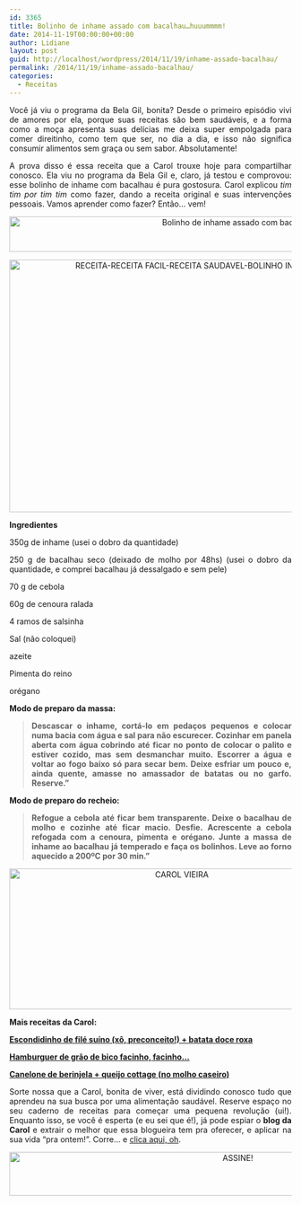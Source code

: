 ```yaml
---
id: 3365
title: Bolinho de inhame assado com bacalhau…huuummmm!
date: 2014-11-19T00:00:00+00:00
author: Lidiane
layout: post
guid: http://localhost/wordpress/2014/11/19/inhame-assado-bacalhau/
permalink: /2014/11/19/inhame-assado-bacalhau/
categories:
  - Receitas
---
```

<p align="justify">
  Você já viu o programa da Bela Gil, bonita? Desde o primeiro episódio vivi de amores por ela, porque suas receitas são bem saudáveis, e a forma como a moça apresenta suas delícias me deixa super empolgada para comer direitinho, como tem que ser, no dia a dia, e isso não significa consumir alimentos sem graça ou sem sabor. Absolutamente!
</p>

<p align="justify">
  A prova disso é essa receita que a Carol trouxe hoje para compartilhar conosco. Ela viu no programa da Bela Gil e, claro, já testou e comprovou: esse bolinho de inhame com bacalhau é pura gostosura. Carol explicou<em> tim tim por tim tim</em> como fazer, dando a receita original e suas intervenções pessoais. Vamos aprender como fazer? Então… vem!
</p>

<p align="center">
  <a href="http://www.trololodemulher.com.br/blog/wp-content/uploads/2014/10/Bolinho-de-inhame-assado-com-bacalhau.png"><img class="alignnone size-full wp-image-10552" src="http://www.trololodemulher.com.br/blog/wp-content/uploads/2014/10/Bolinho-de-inhame-assado-com-bacalhau.png" alt="Bolinho de inhame assado com bacalhau" width="800" height="63" /></a>
</p>

<p align="center">
  <a href="http://www.trololodemulher.com.br/blog/wp-content/uploads/2014/10/RECEITA-RECEITA-FACIL-RECEITA-SAUDAVEL-BOLINHO-INHAME-BACALHAU-BELA-GIL.jpg"><img class="alignnone size-full wp-image-10553" src="http://www.trololodemulher.com.br/blog/wp-content/uploads/2014/10/RECEITA-RECEITA-FACIL-RECEITA-SAUDAVEL-BOLINHO-INHAME-BACALHAU-BELA-GIL.jpg" alt="RECEITA-RECEITA FACIL-RECEITA SAUDAVEL-BOLINHO INHAME-BACALHAU-BELA GIL" width="800" height="450" /></a>
</p>

<p align="justify">
  <strong>Ingredientes</strong>
</p>

<p align="justify">
  350g de inhame (usei o dobro da quantidade)
</p>

<p align="justify">
  250 g de bacalhau seco (deixado de molho por 48hs) (usei o dobro da quantidade, e comprei bacalhau já dessalgado e sem pele)
</p>

<p align="justify">
  70 g de cebola
</p>

<p align="justify">
  60g de cenoura ralada
</p>

<p align="justify">
  4 ramos de salsinha
</p>

<p align="justify">
  Sal (não coloquei)
</p>

<p align="justify">
  azeite
</p>

<p align="justify">
  Pimenta do reino
</p>

<p align="justify">
  orégano
</p>

<p align="justify">
  <strong>Modo de preparo da massa: </strong>
</p>

> <p align="justify">
>   <strong>Descascar o inhame, cortá-lo em pedaços pequenos e colocar numa bacia com água e sal para não escurecer. Cozinhar em panela aberta com água cobrindo até ficar no ponto de colocar o palito e estiver cozido, mas sem desmanchar muito. Escorrer a água e voltar ao fogo baixo só para secar bem. Deixe esfriar um pouco e, ainda quente, amasse no amassador de batatas ou no garfo. Reserve.”</strong>
> </p>

<p align="justify">
  <strong>Modo de preparo do recheio:</strong>
</p>

> <p align="justify">
>   <strong>Refogue a cebola até ficar bem transparente. Deixe o bacalhau de molho e cozinhe até ficar macio. Desfie. Acrescente a cebola refogada com a cenoura, pimenta e orégano. Junte a massa de inhame ao bacalhau já temperado e faça os bolinhos. Leve ao forno aquecido a 200ºC por 30 min.”</strong>
> </p>

<p align="center">
  <a href="http://www.trololodemulher.com.br/blog/wp-content/uploads/2014/07/CAROL-VIEIRA.png"><img class="alignnone size-full wp-image-10204" src="http://www.trololodemulher.com.br/blog/wp-content/uploads/2014/07/CAROL-VIEIRA.png" alt="CAROL VIEIRA" width="600" height="251" /></a>
</p>

<p align="justify">
  <strong>Mais receitas da Carol:</strong>
</p>

<p align="justify">
  <a href="http://www.trololodemulher.com.br/2014/10/15/escondidinho-file-suino/" target="_blank"><strong>Escondidinho de filé suíno (xô, preconceito!) + batata doce roxa</strong></a>
</p>

<p align="justify">
  <a href="http://www.trololodemulher.com.br/2014/10/01/hamburguer-saudavel/" target="_blank"><strong>Hamburguer de grão de bico facinho, facinho…</strong></a>
</p>

<p align="justify">
  <a href="http://www.trololodemulher.com.br/2014/07/28/canelone-berinjela-queijo/" target="_blank"><strong>Canelone de berinjela + queijo cottage (no molho caseiro)</strong></a>
</p>

<p align="justify">
  Sorte nossa que a Carol, bonita de viver, está dividindo conosco tudo que aprendeu na sua busca por uma alimentação saudável. Reserve espaço no seu caderno de receitas para começar uma pequena revolução (ui!). Enquanto isso, se você é esperta (e eu sei que é!), já pode espiar o <strong>blog da Carol</strong> e extrair o melhor que essa blogueira tem pra oferecer, e aplicar na sua vida “pra ontem!”. Corre… e <a href="http://mundocarolvieira.blogspot.com.br/" target="_blank">clica aqui, oh</a>.
</p>

<p align="center">
  <a href="http://feedburner.google.com/fb/a/mailverify?uri=blogbichafemea&loc=pt_BR" target="_blank"><img class="alignnone size-full wp-image-10439" src="http://www.trololodemulher.com.br/blog/wp-content/uploads/2014/09/ASSINE.png" alt="ASSINE!" width="800" height="78" /></a>
</p>

<p align="justify">